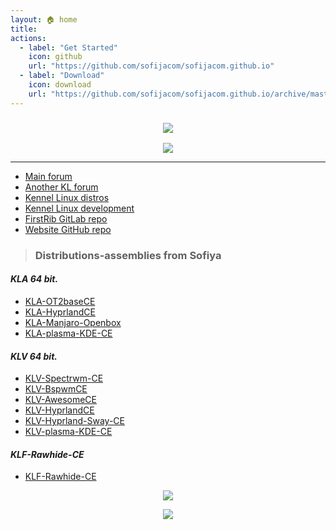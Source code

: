 ```yaml
---
layout: 🏠 home
title:
actions:
  - label: "Get Started"
    icon: github
    url: "https://github.com/sofijacom/sofijacom.github.io"
  - label: "Download"
    icon: download
    url: "https://github.com/sofijacom/sofijacom.github.io/archive/master.zip"
---
```



<h3 align="center">
  <img src="https://readme-typing-svg.herokuapp.com/?font=Roboto+Slab&color=7D3ACC&size=35&center=true&vCenter=true&width=1600&height=70&duration=4000&lines=Hello+There!+I'm+Sofiya+" />
</h3>


<p align="center">
  <img src="https://github.com/sofijacom/sofijacom/assets/107557749/c4abfbc2-02d4-4a79-a75f-24e948bf83ee" /> 
</p>


<hr>


- [Main forum](https://forum.puppylinux.com/viewforum.php?f=228)
- [Another KL forum](https://kennel-linux.rockedge.org/)
- [Kennel Linux distros](https://forum.puppylinux.com/viewforum.php?f=231)
- [Kennel Linux development](https://forum.puppylinux.com/viewforum.php?f=194)
- [FirstRib GitLab repo](https://gitlab.com/firstrib/firstrib)
- [Website GitHub repo](https://github.com/sofijacom/sofijacom.github.io)


> ### Distributions-assemblies from Sofiya


####  _KLA 64 bit._


- [KLA-OT2baseCE](https://github.com/sofijacom/KLA-OT2baseCE)
- [KLA-HyprlandCE](https://github.com/sofijacom/KLA-Hyprland)
- [KLA-Manjaro-Openbox](https://github.com/sofijacom/KLA-Manjaro-Openbox)
- [KLA-plasma-KDE-CE](https://github.com/sofijacom/KLA-plasma-KDE-CE)


####  _KLV 64 bit._


- [KLV-Spectrwm-CE](https://github.com/sofijacom/KLV-Spectrwm-CE)
- [KLV-BspwmCE](https://github.com/sofijacom/KLV-BspwmCE)
- [KLV-AwesomeCE](https://github.com/sofijacom/KLV-AwesomeCE)
- [KLV-HyprlandCE](https://github.com/sofijacom/KLV-HyprlandCE)
- [KLV-Hyprland-Sway-CE](https://github.com/sofijacom/KLV-Hyprland-Sway-CE)
- [KLV-plasma-KDE-CE](https://github.com/sofijacom/KLV-plasma-KDE-CE)


####  _KLF-Rawhide-CE_


- [KLF-Rawhide-CE](https://github.com/sofijacom/KLF-Rawhide-CE)
 

<p align="center">
  
  <img src="https://readme-typing-svg.herokuapp.com?font=Roboto+Slab&color=%237E3ACE&size=20&center=true&vCenter=true&width=450&lines=Thank+you+for+visiting+!+❤+❤+❤" /> 
  
</p> 


<p align="center">
  
  <img src="https://github.com/user-attachments/assets/6c640e94-03b1-4425-8345-e8bde37252a5" />  
</p>

